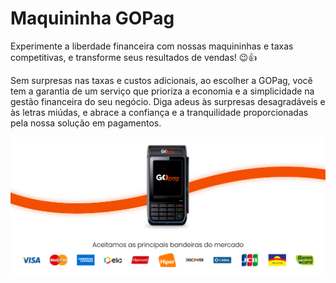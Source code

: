 # Maquininha GOPag

Experimente a liberdade financeira com nossas maquininhas e taxas competitivas, e transforme seus resultados de vendas! 😉👍

Sem surpresas nas taxas e custos adicionais, ao escolher a GOPag, você tem a garantia de um serviço que prioriza a economia e a simplicidade na gestão financeira do seu negócio. Diga adeus às surpresas desagradáveis e às letras miúdas, e abrace a confiança e a tranquilidade proporcionadas pela nossa solução em pagamentos.

![maquininha_banner_apresentacao](/assets/prints/maquininha_banner_apresentacao.png)